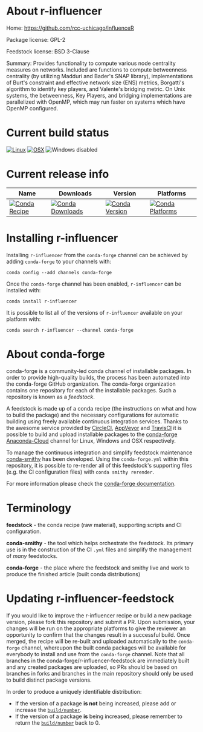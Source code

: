 About r-influencer
==================

Home: https://github.com/rcc-uchicago/influenceR

Package license: GPL-2

Feedstock license: BSD 3-Clause

Summary: Provides functionality to compute various node centrality measures on networks. Included are functions to compute betweenness centrality (by utilizing Madduri and Bader's SNAP library), implementations of Burt's constraint and effective network size (ENS) metrics, Borgatti's algorithm to identify key players, and Valente's bridging metric. On Unix systems, the betweenness, Key Players, and bridging implementations are parallelized with OpenMP, which may run faster on systems which have OpenMP configured.



Current build status
====================

[![Linux](https://img.shields.io/circleci/project/github/conda-forge/r-influencer-feedstock/master.svg?label=Linux)](https://circleci.com/gh/conda-forge/r-influencer-feedstock)
[![OSX](https://img.shields.io/travis/conda-forge/r-influencer-feedstock/master.svg?label=macOS)](https://travis-ci.org/conda-forge/r-influencer-feedstock)
![Windows disabled](https://img.shields.io/badge/Windows-disabled-lightgrey.svg)

Current release info
====================

| Name | Downloads | Version | Platforms |
| --- | --- | --- | --- |
| [![Conda Recipe](https://img.shields.io/badge/recipe-r--influencer-green.svg)](https://anaconda.org/conda-forge/r-influencer) | [![Conda Downloads](https://img.shields.io/conda/dn/conda-forge/r-influencer.svg)](https://anaconda.org/conda-forge/r-influencer) | [![Conda Version](https://img.shields.io/conda/vn/conda-forge/r-influencer.svg)](https://anaconda.org/conda-forge/r-influencer) | [![Conda Platforms](https://img.shields.io/conda/pn/conda-forge/r-influencer.svg)](https://anaconda.org/conda-forge/r-influencer) |

Installing r-influencer
=======================

Installing `r-influencer` from the `conda-forge` channel can be achieved by adding `conda-forge` to your channels with:

```
conda config --add channels conda-forge
```

Once the `conda-forge` channel has been enabled, `r-influencer` can be installed with:

```
conda install r-influencer
```

It is possible to list all of the versions of `r-influencer` available on your platform with:

```
conda search r-influencer --channel conda-forge
```


About conda-forge
=================

conda-forge is a community-led conda channel of installable packages.
In order to provide high-quality builds, the process has been automated into the
conda-forge GitHub organization. The conda-forge organization contains one repository
for each of the installable packages. Such a repository is known as a *feedstock*.

A feedstock is made up of a conda recipe (the instructions on what and how to build
the package) and the necessary configurations for automatic building using freely
available continuous integration services. Thanks to the awesome service provided by
[CircleCI](https://circleci.com/), [AppVeyor](https://www.appveyor.com/)
and [TravisCI](https://travis-ci.org/) it is possible to build and upload installable
packages to the [conda-forge](https://anaconda.org/conda-forge)
[Anaconda-Cloud](https://anaconda.org/) channel for Linux, Windows and OSX respectively.

To manage the continuous integration and simplify feedstock maintenance
[conda-smithy](https://github.com/conda-forge/conda-smithy) has been developed.
Using the ``conda-forge.yml`` within this repository, it is possible to re-render all of
this feedstock's supporting files (e.g. the CI configuration files) with ``conda smithy rerender``.

For more information please check the [conda-forge documentation](https://conda-forge.org/docs/).

Terminology
===========

**feedstock** - the conda recipe (raw material), supporting scripts and CI configuration.

**conda-smithy** - the tool which helps orchestrate the feedstock.
                   Its primary use is in the construction of the CI ``.yml`` files
                   and simplify the management of *many* feedstocks.

**conda-forge** - the place where the feedstock and smithy live and work to
                  produce the finished article (built conda distributions)


Updating r-influencer-feedstock
===============================

If you would like to improve the r-influencer recipe or build a new
package version, please fork this repository and submit a PR. Upon submission,
your changes will be run on the appropriate platforms to give the reviewer an
opportunity to confirm that the changes result in a successful build. Once
merged, the recipe will be re-built and uploaded automatically to the
`conda-forge` channel, whereupon the built conda packages will be available for
everybody to install and use from the `conda-forge` channel.
Note that all branches in the conda-forge/r-influencer-feedstock are
immediately built and any created packages are uploaded, so PRs should be based
on branches in forks and branches in the main repository should only be used to
build distinct package versions.

In order to produce a uniquely identifiable distribution:
 * If the version of a package **is not** being increased, please add or increase
   the [``build/number``](https://conda.io/docs/user-guide/tasks/build-packages/define-metadata.html#build-number-and-string).
 * If the version of a package **is** being increased, please remember to return
   the [``build/number``](https://conda.io/docs/user-guide/tasks/build-packages/define-metadata.html#build-number-and-string)
   back to 0.
